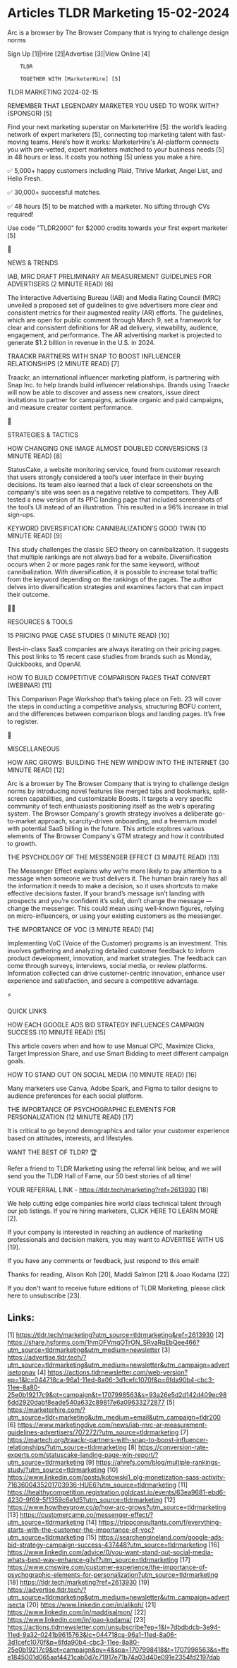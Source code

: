 # Articles TLDR Marketing 15-02-2024

Arc is a browser by The Browser Company that is trying to challenge
design norms  

Sign Up [1]|Hire [2]|Advertise [3]|View Online [4] 

		TLDR 

		TOGETHER WITH [MarketerHire] [5]

TLDR MARKETING 2024-02-15

 REMEMBER THAT LEGENDARY MARKETER YOU USED TO WORK WITH? (SPONSOR) [5]


 Find your next marketing superstar on MarketerHire [5]: the world’s
leading network of expert marketers [5], connecting top marketing
talent with fast-moving teams.
Here’s how it works: MarketerHire's AI-platform connects you with
pre-vetted, expert marketers matched to your business needs [5] in 48
hours or less. It costs you nothing [5] unless you make a hire.

✅ 5,000+ happy customers including Plaid, Thrive Market, Angel List,
and Hello Fresh.

✅ 30,000+ successful matches.

✅ 48 hours [5] to be matched with a marketer. No sifting through CVs
required!

Use code "TLDR2000" for $2000 credits towards your first expert
marketer [5]

📱 

NEWS & TRENDS

 IAB, MRC DRAFT PRELIMINARY AR MEASUREMENT GUIDELINES FOR ADVERTISERS
(2 MINUTE READ) [6] 

 The Interactive Advertising Bureau (IAB) and Media Rating Council
(MRC) unveiled a proposed set of guidelines to give advertisers more
clear and consistent metrics for their augmented reality (AR) efforts.
The guidelines, which are open for public comment through March 9, set
a framework for clear and consistent definitions for AR ad delivery,
viewability, audience, engagement, and performance. The AR advertising
market is projected to generate $1.2 billion in revenue in the U.S. in
2024. 

 TRAACKR PARTNERS WITH SNAP TO BOOST INFLUENCER RELATIONSHIPS (2
MINUTE READ) [7] 

 Traackr, an international influencer marketing platform, is
partnering with Snap Inc. to help brands build influencer
relationships. Brands using Traackr will now be able to discover and
assess new creators, issue direct invitations to partner for
campaigns, activate organic and paid campaigns, and measure creator
content performance. 

🚀 

STRATEGIES & TACTICS

 HOW CHANGING ONE IMAGE ALMOST DOUBLED CONVERSIONS (3 MINUTE READ) [8]


 StatusCake, a website monitoring service, found from customer
research that users strongly considered a tool’s user interface in
their buying decisions. Its team also learned that a lack of clear
screenshots on the company's site was seen as a negative relative to
competitors. They A/B tested a new version of its PPC landing page
that included screenshots of the tool’s UI instead of an
illustration. This resulted in a 96% increase in trial sign-ups. 

 KEYWORD DIVERSIFICATION: CANNIBALIZATION’S GOOD TWIN (10 MINUTE
READ) [9] 

 This study challenges the classic SEO theory on cannibalization. It
suggests that multiple rankings are not always bad for a website.
Diversification occurs when 2 or more pages rank for the same keyword,
without cannibalization. With diversification, it is possible to
increase total traffic from the keyword depending on the rankings of
the pages. The author delves into diversification strategies and
examines factors that can impact their outcome. 

🧑‍💻 

RESOURCES & TOOLS

 15 PRICING PAGE CASE STUDIES (1 MINUTE READ) [10] 

 Best-in-class SaaS companies are always iterating on their pricing
pages. This post links to 15 recent case studies from brands such as
Monday, Quickbooks, and OpenAI. 

 HOW TO BUILD COMPETITIVE COMPARISON PAGES THAT CONVERT (WEBINAR) [11]


 This Comparison Page Workshop that’s taking place on Feb. 23 will
cover the steps in conducting a competitive analysis, structuring BOFU
content, and the differences between comparison blogs and landing
pages. It’s free to register. 

🎁 

MISCELLANEOUS

 HOW ARC GROWS: BUILDING THE NEW WINDOW INTO THE INTERNET (30 MINUTE
READ) [12] 

 Arc is a browser by The Browser Company that is trying to challenge
design norms by introducing novel features like merged tabs and
bookmarks, split-screen capabilities, and customizable Boosts. It
targets a very specific community of tech enthusiasts positioning
itself as the web's operating system. The Browser Company's growth
strategy involves a deliberate go-to-market approach, scarcity-driven
onboarding, and a freemium model with potential SaaS billing in the
future. This article explores various elements of The Browser
Company's GTM strategy and how it contributed to growth. 

 THE PSYCHOLOGY OF THE MESSENGER EFFECT (3 MINUTE READ) [13] 

 The Messenger Effect explains why we’re more likely to pay
attention to a message when someone we trust delivers it. The human
brain rarely has all the information it needs to make a decision, so
it uses shortcuts to make effective decisions faster. If your
brand’s message isn’t landing with prospects and you’re
confident it’s solid, don’t change the message — change the
messenger. This could mean using well-known figures, relying on
micro-influencers, or using your existing customers as the messenger. 

 THE IMPORTANCE OF VOC (3 MINUTE READ) [14] 

 Implementing VoC (Voice of the Customer) programs is an investment.
This involves gathering and analyzing detailed customer feedback to
inform product development, innovation, and market strategies. The
feedback can come through surveys, interviews, social media, or review
platforms. Information collected can drive customer-centric
innovation, enhance user experience and satisfaction, and secure a
competitive advantage. 

⚡ 

QUICK LINKS

 HOW EACH GOOGLE ADS BID STRATEGY INFLUENCES CAMPAIGN SUCCESS (10
MINUTE READ) [15] 

 This article covers when and how to use Manual CPC, Maximize Clicks,
Target Impression Share, and use Smart Bidding to meet different
campaign goals. 

 HOW TO STAND OUT ON SOCIAL MEDIA (10 MINUTE READ) [16] 

 Many marketers use Canva, Adobe Spark, and Figma to tailor designs to
audience preferences for each social platform. 

 THE IMPORTANCE OF PSYCHOGRAPHIC ELEMENTS FOR PERSONALIZATION (12
MINUTE READ) [17] 

 It is critical to go beyond demographics and tailor your customer
experience based on attitudes, interests, and lifestyles. 

WANT THE BEST OF TLDR? 🏆

Refer a friend to TLDR Marketing using the referral link below, and we
will send you the TLDR Hall of Fame, our 50 best stories of all time!

YOUR REFERRAL LINK - https://tldr.tech/marketing?ref=2613930 [18]

 We help cutting edge companies hire world class technical talent
through our job listings. If you're hiring marketers, CLICK HERE TO
LEARN MORE [2]. 

If your company is interested in reaching an audience of marketing
professionals and decision makers, you may want to ADVERTISE WITH US
[19]. 

If you have any comments or feedback, just respond to this email! 

Thanks for reading, 
Alison Koh [20], Maddi Salmon [21] & Joao Kodama [22] 

If you don't want to receive future editions of TLDR Marketing,
please click here to unsubscribe [23]. 

 

Links:
------
[1] https://tldr.tech/marketing?utm_source=tldrmarketing&ref=2613930
[2] https://share.hsforms.com/1hmOFVmqOTrON_SRvaRqEbQee466?utm_source=tldrmarketing&utm_medium=newsletter
[3] https://advertise.tldr.tech/?utm_source=tldrmarketing&utm_medium=newsletter&utm_campaign=advertisetopnav
[4] https://actions.tldrnewsletter.com/web-version?ep=1&lc=044718ca-96a1-11ed-8a06-3d1cefc1070f&p=6fda90b4-cbc3-11ee-8a80-25e0b19217c9&pt=campaign&t=1707998563&s=93a26e5d2d142d409ec986dd2920dabf8eade540a632c89817e6a09633272877
[5] https://marketerhire.com/?utm_source=tldr+marketing&utm_medium=email&utm_campaign=tldr200
[6] https://www.marketingdive.com/news/iab-mrc-ar-measurement-guidelines-advertisers/707272/?utm_source=tldrmarketing
[7] https://martech.org/traackr-partners-with-snap-to-boost-influencer-relationships/?utm_source=tldrmarketing
[8] https://conversion-rate-experts.com/statuscake-landing-page-win-report/?utm_source=tldrmarketing
[9] https://ahrefs.com/blog/multiple-rankings-study/?utm_source=tldrmarketing
[10] https://www.linkedin.com/posts/kotowski1_plg-monetization-saas-activity-7163600435201703936-HUE6?utm_source=tldrmarketing
[11] https://healthycompetition.registration.goldcast.io/events/63ea9681-ebd6-4230-9f69-5f1359c6e1d5?utm_source=tldrmarketing
[12] https://www.howtheygrow.co/p/how-arc-grows?utm_source=tldrmarketing
[13] https://customercamp.co/messenger-effect/?utm_source=tldrmarketing
[14] https://trippconsultants.com/f/everything-starts-with-the-customer-the-importance-of-voc?utm_source=tldrmarketing
[15] https://searchengineland.com/google-ads-bid-strategy-campaign-success-437448?utm_source=tldrmarketing
[16] https://www.linkedin.com/advice/0/you-want-stand-out-social-media-whats-best-way-enhance-gilvf?utm_source=tldrmarketing
[17] https://www.cmswire.com/customer-experience/the-importance-of-psychographic-elements-for-personalization?utm_source=tldrmarketing
[18] https://tldr.tech/marketing?ref=2613930
[19] https://advertise.tldr.tech/?utm_source=tldrmarketing&utm_medium=newsletter&utm_campaign=advertisecta
[20] https://www.linkedin.com/in/alikoh/
[21] https://www.linkedin.com/in/maddisalmon/
[22] https://www.linkedin.com/in/joao-kodama/
[23] https://actions.tldrnewsletter.com/unsubscribe?ep=1&l=7dbdbdcb-3e94-11ed-9a32-0241b9615763&lc=044718ca-96a1-11ed-8a06-3d1cefc1070f&p=6fda90b4-cbc3-11ee-8a80-25e0b19217c9&pt=campaign&pv=4&spa=1707998418&t=1707998563&s=ffee1845001d065aaf4421cab0d7c71917e71b74a03d40e091e2354fd2197dab